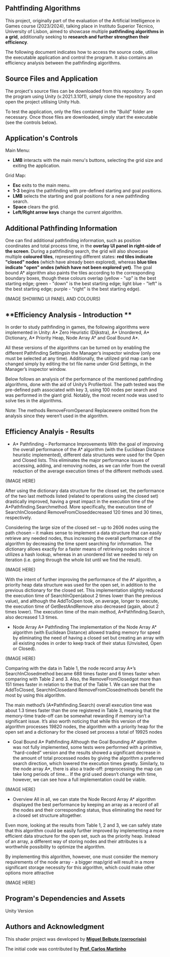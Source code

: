 ## **Pahtfinding Algorithms**
This project, originally part of the evaluation of the Artificial Intelligence in Games course (2023/2024), talking place in Instituto Superior Técnico, University of Lisbon, aimed to showcase multiple **pathfinding algorithms in a grid**, additionally seeking to **research and further strengthen their efficiency**. 

The following document indicates how to access the source code, utilise the executable application and control the program. It also contains an efficiency analysis between the pathfinding algorithms. 

## **Source Files and Application**
The project's source files can be downloaded from this repository. To open the program using Unity (v.2021.3.10f1), simply clone the repository and open the project utilising Unity Hub.

To test the application, only the files contained in the "Build" folder are necessary. Once those files are downloaded, simply start the executable (see the controls below).

## **Application's Controls**

Main Menu:
- **LMB** interacts with the main menu's buttons, selecting the grid size and exiting the application.

Grid Map:
- **Esc** exits to the main menu.
- **1-3** begins the pathfinding with pre-defined starting and goal positions.
- **LMB** selects the starting and goal positions for a new pathfinding search.
- **Space** clears the grid.
- **Left/Right arrow keys** change the current algorithm.

## **Additional Pathfinding Information**
One can find additional pathfinding information, such as position coordinates and total process time, in the **overlay UI panel in right-side of the screen**. During a pathfinding search, the grid will also showcase multiple **coloured tiles**, representing different states: **red tiles indicate "closed" nodes** (which have already been explored), whereas **blue tiles indicate "open" ondes (which have not been explored yet)**. The goal bound A* algorithm also paints the tiles according to the corresponding boundary boxes, though these colours overlap (yellow - "up" is the best starting edge; green - "down" is the best starting edge; light blue - "left" is the best starting edge; purple - "right" is the best starting edge).

(IMAGE SHOWING UI PANEL AND COLOURS)

## **Efficiency Analysis - Introduction **
In order to study pathfinding in games, the following algorithms were implemented in Unity: A* Zero Heuristic (Dijkstra), A* Unordered, A* Dictionary, A* Priority Heap, Node Array A* and Goal Bound A*.

All these versions of the algorithms can be turned on by enabling the different Pathfinding Settingsin the Manager’s inspector window (only one must be selected at any time). Additionally, the utilized grid map can be changed simply by editing the txt file name under Grid Settings, in the Manager’s inspector window.

Below follows an analysis of the performance of the mentioned pathfinding algorithms, done with the aid
of Unity’s Profilertool. The path tested was the pre-defined path associated with key 3, using 100 nodes
per search and was performed in the giant grid. Notably, the most recent node was used to solve ties in
the algorithms.

Note: The methods RemoveFromOpenand Replacewere omitted from the analysis since they weren’t used in the algorithm.

## **Efficiency Analyis - Results**

- A* Pathfinding – Performance Improvements
With the goal of improving the overall performance of the A* algorithm (with the Euclidean Distance heuristic implemented), different data structures were used for the Open and Closed lists. This eliminates the major performance issues of accessing, adding, and removing nodes, as we can infer from the overall reduction of the average execution times of the different methods used.

(IMAGE HERE)

After using the dictionary data structure for the closed set, the performance of the two last methods listed (related to operations using the closed set) drastically improved, having a great impact in the execution time of the A*Pathfinding.Searchmethod. More specifically, the execution time of SearchInClosedand RemoveFromCloseddecreased 120 times and 30 times, respectively.

Considering the large size of the closed set – up to 2606 nodes using the path chosen – it makes sense to implement a data structure that can easily retrieve any needed nodes, thus increasing the overall performance of the algorithm by decreasing the time spent searching for information. The dictionary allows exactly for a faster means of retrieving nodes since it utilizes a hash lookup, whereas in an unordered list we needed to rely on iteration (i.e. going through the whole list until we find the result).

(IMAGE HERE)

With the intent of further improving the performance of the A* algorithm, a priority heap data structure was used for the open set, in addition to the previous dictionary for the closed set. This implementation slightly reduced the execution time of SearchInOpen(about 2 times lower than the previous value), and although the AddToOpen took, on average, longer to execute, the execution time of GetBestAndRemove also decreased (again, about 2 times lower). The execution time of the main method, A*Pathfinding.Search, also decreased 1.3 times.

- Node Array A* Pathfinding
The implementation of the Node Array A* algorithm (with Euclidean Distance) allowed trading memory for speed by eliminating the need of having a closed set but creating an array with all existing nodes in order to keep track of their status (Unvisited, Open or Closed).

(IMAGE HERE)

Comparing with the data in Table 1, the node record array A*’s SearchInClosedmethod became 688 times faster and 6 times faster when comparing with Table 2 and 3. Also, the RemoveFromClosedgot more than 151 times faster in relation to the that of the Table 1. We can see that the AddToClosed, SearchInClosedand RemoveFromClosedmethods benefit the most by using this algorithm.

The main method’s (A*Pathfinding.Search) overall execution time was about 1.3 times faster than the one registered in Table 3, meaning that the memory-time trade-off can be somewhat rewarding if memory isn’t a significant issue. It’s also worth noticing that while this version of the algorithm processes 19820 nodes, the algorithm with a priority heap for the open set and a dictionary for the closed set process a total of 19925 nodes

- Goal Bound A* Pathfinding
Although the Goal Bounding A* algorithm was not fully implemented, some tests were performed with a primitive, “hard-coded” version and the results showed a significant decrease in the amount of total processed nodes by giving the algorithm a preferred search direction, which lowered the execution times greatly. Similarly, to the node array A*, there is also a trade-off: preprocessing the map can take long periods of time... If the grid used doesn’t change with time, however, we can see how a full implementation could be viable.

(IMAGE HERE)

- Overview
All in all, we can state the Node Record Array A* algorithm displayed the best performance by keeping an array as a record of all the nodes and their corresponding status, thus eliminating the need for a closed set structure altogether.

Even more, looking at the results from Table 1, 2 and 3, we can safely state that this algorithm could be easily further improved by implementing a more efficient data structure for the open set, such as the priority heap. Instead of an array, a different way of storing nodes and their attributes is a worthwhile possibility to optimize the algorithm.

By implementing this algorithm, however, one must consider the memory requirements of the node array - a bigger map/grid will result in a more significant storage necessity for this algorithm, which could make other options more attractive

(IMAGE HERE)

## **Program's Dependencies and Assets**
Unity Version

## **Authors and Acknowledgment**

This shader project was developed by **[Miguel Belbute (zorrocrisis)](https://github.com/zorrocrisis)**

The initial code was contributed by **[Prof. Carlos Martinho](https://fenix.tecnico.ulisboa.pt/homepage/ist14181)**

